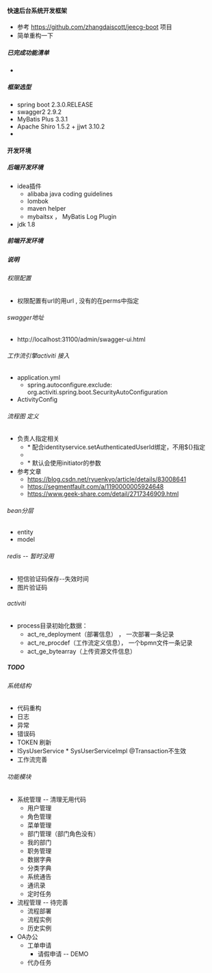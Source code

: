 ####  快速后台系统开发框架
*  参考 https://github.com/zhangdaiscott/jeecg-boot 项目
*  简单重构一下

#####  已完成功能清单
*   


#####  框架选型
*   spring boot 2.3.0.RELEASE
*   swagger2  2.9.2 
*   MyBatis Plus 3.3.1 
*   Apache Shiro 1.5.2  + jjwt 3.10.2
*   


#### 开发环境
#####  后端开发环境
* idea插件
  * alibaba  java coding guidelines
  * lombok
  * maven helper
  * mybaitsx ， MyBatis Log Plugin 
* jdk 1.8 

#####  前端开发环境

##### 说明
######  权限配置
*  权限配置有url的用url , 没有的在perms中指定

######  swagger地址
* http://localhost:31100/admin/swagger-ui.html

###### 工作流引擎activiti 接入
* application.yml 
  * spring.autoconfigure.exclude: org.activiti.spring.boot.SecurityAutoConfiguration
* ActivityConfig
######  流程图 定义
* 负责人指定相关
  * <startEvent activiti:initiator="applyUserId">
    * 配合identityservice.setAuthenticatedUserId绑定，不用${}指定
  * <userTask activiti:candidateGroups="人事">
  * <userTask activiti:assignee="${applyuserid}">
    * 默认会使用initiator的参数
* 参考文章
  * https://blog.csdn.net/ryuenkyo/article/details/83008641
  * https://segmentfault.com/a/1190000005924648
  * https://www.geek-share.com/detail/2717346909.html


###### bean分层
* entity
* model

###### redis -- 暂时没用
* 短信验证码保存--失效时间
* 图片验证码

###### activiti
* process目录初始化数据：
  * act_re_deployment（部署信息） ， 一次部署一条记录
  * act_re_procdef（工作流定义信息）， 一个bpmn文件一条记录
  * act_ge_bytearray（上传资源文件信息）

##### TODO
###### 系统结构
* 代码重构
* 日志
* 异常
* 错误码
* TOKEN 刷新
* ISysUserService * SysUserServiceImpl @Transaction不生效
* 工作流完善


###### 功能模块
* 系统管理  -- 清理无用代码
  * 用户管理
  * 角色管理
  * 菜单管理
  * 部门管理（部门角色没有）
  * 我的部门
  * 职务管理
  * 数据字典
  * 分类字典
  * 系统通告
  * 通讯录
  * 定时任务
* 流程管理  -- 待完善
  * 流程部署
  * 流程实例
  * 历史实例
* OA办公
  * 工单申请
    * 请假申请 -- DEMO
  * 代办任务
